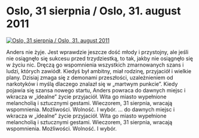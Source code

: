 Oslo, 31 sierpnia / Oslo, 31. august 2011 
=============
[![Oslo, 31 sierpnia / Oslo, 31. august 2011 ](http://vidos.pl/images/player.gif)](http://vidos.pl/oslo-31-sierpnia-oslo-31-august-2011)

 Anders nie żyje. Jest wprawdzie jeszcze dość młody i przystojny, ale jeśli nie osiągnęło się sukcesu przed trzydziestką, to tak, jakby nie osiągnęło się w życiu nic. Dręczą go wspomnienia wszystkich zmarnowanych szans i ludzi, których zawiódł. Kiedyś był ambitny, miał rodzinę, przyjaciół i wielkie plany. Dzisiaj zmaga się z demonami przeszłości, uzależnieniem od narkotyków i myślą dlaczego znalazł się w „martwym punkcie”. Kiedy pojawia się szansa nowego startu, Anders powraca do dawnych miejsc i wkracza w „idealne” życie przyjaciół. Wita go miasto wypełnione melancholią i sztucznymi gestami. Wieczorem, 31 sierpnia, wracają wspomnienia. Możliwości. Wolność. I wybór.   ... do dawnych miejsc i wkracza w „idealne” życie przyjaciół. Wita go miasto wypełnione melancholią i sztucznymi gestami. Wieczorem, 31 sierpnia, wracają wspomnienia. Możliwości. Wolność. I wybór.
